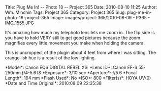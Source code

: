 Title: Plug Me In! -- Photo 18 -- Project 365
Date: 2010-08-10 11:25
Author: Wm. Minchin
Tags: Project 365
Category: Project 365
Slug: plug-me-in-photo-18-project-365
Image: images/project-365/2010-08-09 - P365 - IMG_1555.JPG

It's amazing how much my telephoto lens lets me zoom in. The flip side
is you have to hold VERY still to get good pictures because the zoom
magnifies every little movement you make when holding the camera.

This is uncropped, of the plugin about 4 feet from where I was sitting.
The orange-ish hue is a result of the low lighting.

<div markdown=1 class="photo-infobox">
*Model*: Canon EOS DIGITAL REBEL XSI  
*Lens ID*: Canon EF-S 55-250mm ƒ/4-5.6 IS
*Exposure*: 3/10 sec  
*Aperture*: ƒ/5.6  
*Focal Length*: 194 mm  
*Flash Used*: No  
*ISO*: 800  
*Filter(s)*: HOYA UV(0)  
*Date and Time Original*: 2010:08:09 22:35:38
</div>
